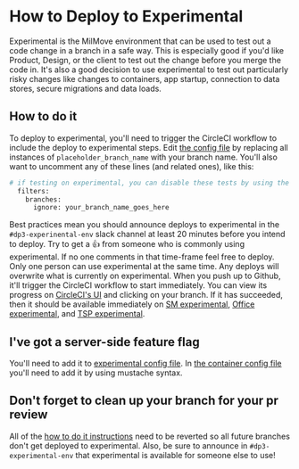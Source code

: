 # How to Deploy to Experimental

Experimental is the MilMove environment that can be used to test out a code change in a branch in a safe way. This is especially good if you'd like Product, Design, or the client to test out the change before you merge the code in. It's also a good decision to use experimental to test out particularly risky changes like changes to containers, app startup, connection to data stores, secure migrations and data loads.

## How to do it

To deploy to experimental, you'll need to trigger the CircleCI workflow to include the deploy to experimental steps.
Edit [the config file](https://github.com/transcom/mymove/blob/master/.circleci/config.yml) by replacing all instances of `placeholder_branch_name` with your branch name. You'll also want to uncomment any of these lines (and related ones), like this:

```sh
# if testing on experimental, you can disable these tests by using the commented block below.
  filters:
    branches:
      ignore: your_branch_name_goes_here
```

Best practices mean you should announce deploys to experimental in the `#dp3-experinental-env` slack channel at least 20 minutes before you intend to deploy. Try to get a 👍 from someone who is commonly using experimental. If no one comments in that time-frame feel free to deploy. Only one person can use experimental at the same time. Any deploys will overwrite what is currently on experimental. When you push up to Github, it'll trigger the CircleCI workflow to start immediately. You can view its progress on [CircleCI's UI](https://circleci.com/gh/transcom/workflows/mymove) and clicking on your branch. If it has succeeded, then it should be available immediately on [SM experimental](https://my.experimental.move.mil/), [Office experimental](https://office.experimental.move.mil/), and [TSP experimental](https://tsp.experimental.move.mil/).

## I've got a server-side feature flag

You'll need to add it to [experimental config file](https://github.com/transcom/mymove/blob/master/config/env/experimental.env). In [the container config file](https://github.com/transcom/mymove/blob/master/config/app.container-definition.json) you'll need to add it by using mustache syntax.

## Don't forget to clean up your branch for your pr review

All of the [how to do it instructions](#How-to-do-it) need to be reverted so all future branches don't get deployed to experimental. Also, be sure to announce in `#dp3-experimental-env` that experimental is available for someone else to use!
